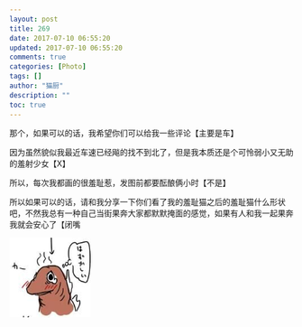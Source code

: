 ```yaml
---
layout: post
title: 269
date: 2017-07-10 06:55:20
updated: 2017-07-10 06:55:20
comments: true
categories: [Photo]
tags: []
author: "猫厨"
description: ""
toc: true
---
```


<p>那个，如果可以的话，我希望你们可以给我一些评论【主要是车】</p> 
<p>因为虽然貌似我最近车速已经飚的找不到北了，但是我本质还是个可怜弱小又无助的羞射少女【X】</p> 
<p>所以，每次我都画的很羞耻惹，发图前都要酝酿俩小时【不是】</p> 
<p>所以如果可以的话，请和我分享一下你们看了我的羞耻猫之后的羞耻猫什么形状吧，不然我总有一种自己当街果奔大家都默默掩面的感觉，如果有人和我一起果奔我就会安心了【闭嘴</p>

![](https://raw.githubusercontent.com/alicewish/meowchain247/master/img_cVZNdzJtQk9JV2NrT2tJRnpCb1A4VW9lSDdOQzRhZjZYOWRCcG9HdW5taTdvcGN4eng3bUx3PT0.jpg)